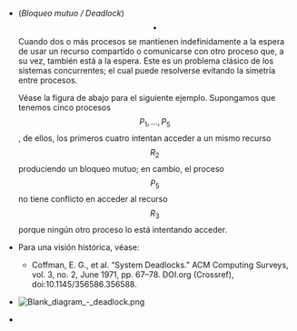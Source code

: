 - (_Bloqueo mutuo / Deadlock_) $$\bullet$$ Cuando dos o más procesos se mantienen indefinidamente a la espera de usar un recurso compartido o comunicarse con otro proceso que, a su vez, también está a la espera. Este es un problema clásico de los sistemas concurrentes; el cual puede resolverse evitando la simetría entre procesos. 
  
  Véase la figura de abajo para el siguiente ejemplo. Supongamos que tenemos cinco procesos $$P_1, ..., P_5$$, de ellos, los primeros cuatro intentan acceder a un mismo recurso $$R_2$$ produciendo un bloqueo mutuo; en cambio, el proceso $$P_5$$ no tiene conflicto en acceder al recurso $$R_3$$ porque ningún otro proceso lo está intentando acceder.
- Para una visión histórica, véase:
	- Coffman, E. G., et al. “System Deadlocks.” ACM Computing Surveys, vol. 3, no. 2, June 1971, pp. 67–78. DOI.org (Crossref), doi:10.1145/356586.356588.
- ![Blank_diagram_-_deadlock.png](https://hypernotes.zenkit.com/api/v1/lists/2363520/files/HO8Xgv7jz)
-